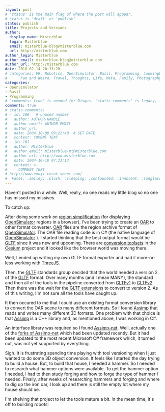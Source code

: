 ```yaml
---
layout: post
# 'status' is the main flag of where the post will appear.
# status is 'draft' or 'publish'
status: publish
title: Projects and Versions
author:
  display_name: Misterblue
  login: Misterblue
  email: misterblue-blog@misterblue.com
  url: http://misterblue.com
author_login: Misterblue
author_email: misterblue-blog@misterblue.com
author_url: http://misterblue.com
date: 2018-02-14 20:13:20
# categories: VR, Robotics, OpenSimulator, Basil, Programming, LookingGlass,
#      Fun and Weird, Travel, Thoughts, Life, Meta, Family, Photography
categories:
- OpenSimulator
- Basil
- Programming
# 'comments: true' is needed for Disqus. 'static-comments' is legacy, imbedded comments.
comments: true
# static-comments:
# - id: 100   # unused number
#   author: AUTHOR-HANDLE
#   author_email: AUTHOR-EMAIL
#   author_url:
#   date: 2004-10-09 09:22:40  # SET DATE
#   content: COMENT TEXT
# - id: 101
#   author: Misterblue
#   author_email: misterblue-mt@misterblue.com
#   author_url: http://www.misterblue.com
#   date: 2004-10-10 07:23:13
#   content: >-
#     COMMENT TEXT
# http://www.emoji-cheat-sheet.com/
#  Faces: :smiley: :blush: :sleeping: :confounded: :innocent: :sunglasses: :sleepy:
---
```

Haven't posted in a while.
Well, really, no one reads my little blog so no one has missed my missives.

To catch up:

After doing some work on [region simplification] (for displaying [OpenSimulator]
regions in a browser),
I've been trying to create an [OAR] to other format converter.
[OAR] files are the region archive format of [OpenSimulator].
The OAR file reading code is in C# (the native language of [OpenSimulator] ).
I started thinking that the best output format would be 
[GLTF] since it was new and upcoming.
There are [conversion toolsets] in the [Cesium] project and
it looked like the browser world was moving there.

Well, I ended up writing my own GLTF format exporter and had it more-or-less
working with [ThreeJS].

Then, the [GLTF] standards group decided that the world needed a version 2 of
the [GLTF] format. Over many months (and I mean MANY), the standard and then all
of the tools in the pipeline converted from [GLTFv1] to [GLTFv2].
Then there was the wait for the [GLTF extensions] to convert to version 2.
As of this writing, I'm not sure all the tools have caught up.

It then occured to me that I could use an existing format conversion library
to convert the OAR scene to many different formats.
So I found [Assimp] that reads and writes many different 3D formats.
One problem with that choice is that [Assimp] is a C++ library and, as
mentioned above, I was working in C#.

An interface library was required so I found [Assimp-net].
Well, actually one of the [forks of Assimp-net] which had been updated
recently. But it had been updated to the most recent Microsoft C# framework
which, it turned out, was not yet supported by everything.

Sigh. It is frustrating spending time playing with tool versioning when I
just wanted to do some 3D object conversion.
It feels like I started the day trying to build a house.
But, to build that house, I needed a hammer.
So I needed to research what hammer options were available.
To get the hammer option I needed, I had to then study forging and how to forge
the type of hammer I needed.
Finally, after weeks of researching hammers and forging and where to dig
up the iron oar, I look up and there is still the empty lot where my
house should be.

I'm shelving that project to let the tools mature a bit. In the mean time,
it's off to building robots!

[region simplification]: https://blog.misterblue.com/2017/2017-05-29-simplifying-regions
[OAR]: http://opensimulator.org/wiki/Load_Oar_0.9.0%2B
[OpenSimulator]: https://opensimulator.org/
[GLTF]: https://www.khronos.org/gltf/
[GLTFv1]: https://github.com/KhronosGroup/glTF/tree/master/specification/1.0
[GLTFv2]: https://github.com/KhronosGroup/glTF/tree/master/specification/2.0
[GLTF extensions]: https://github.com/KhronosGroup/glTF/tree/master/extensions
[conversion toolsets]: https://github.com/AnalyticalGraphicsInc/gltf-pipeline
[Cesium]: https://cesiumjs.org/
[ThreeJS]: https://threejs.org/
[Assimp]: http://www.assimp.org/
[Assimp-net]: https://github.com/assimp/assimp-net
[forks of Assimp-net]: https://github.com/mellinoe/assimp-net
